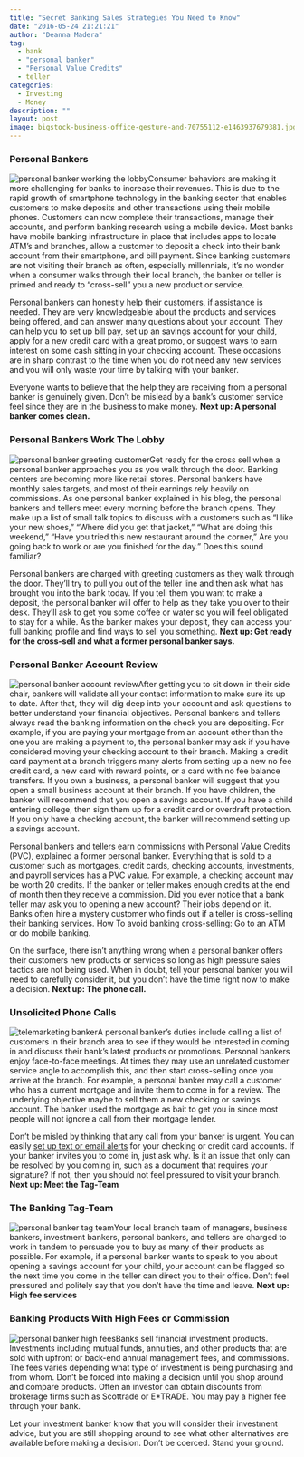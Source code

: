 ```yaml
---
title: "Secret Banking Sales Strategies You Need to Know"
date: "2016-05-24 21:21:21"
author: "Deanna Madera"
tag:
  - bank
  - "personal banker"
  - "Personal Value Credits"
  - teller
categories:
  - Investing
  - Money
description: ""
layout: post
image: bigstock-business-office-gesture-and-70755112-e1463937679381.jpg
---
```


### Personal Bankers

![personal banker working the lobby](http://moderntips.com/wp-content/uploads/2016/05/bigstock-Portrait-of-an-handsome-busine-86582735-e1463938153458.jpg)Consumer behaviors are making it more challenging for banks to increase their revenues. This is due to the rapid growth of smartphone technology in the banking sector that enables customers to make deposits and other transactions using their mobile phones. Customers can now complete their transactions, manage their accounts, and perform banking research using a mobile device. Most banks have mobile banking infrastructure in place that includes apps to locate ATM’s and branches, allow a customer to deposit a check into their bank account from their smartphone, and bill payment. Since banking customers are not visiting their branch as often, especially millennials, it’s no wonder when a consumer walks through their local branch, the banker or teller is primed and ready to “cross-sell” you a new product or service.

Personal bankers can honestly help their customers, if assistance is needed. They are very knowledgeable about the products and services being offered, and can answer many questions about your account. They can help you to set up bill pay, set up an savings account for your child, apply for a new credit card with a great promo, or suggest ways to earn interest on some cash sitting in your checking account. These occasions are in sharp contrast to the time when you do not need any new services and you will only waste your time by talking with your banker.

Everyone wants to believe that the help they are receiving from a personal banker is genuinely given. Don’t be mislead by a bank’s customer service feel since they are in the business to make money. **Next up: A personal banker comes clean.**

### Personal Bankers Work The Lobby

![personal banker greeting customer](http://moderntips.com/wp-content/uploads/2016/05/bigstock-Handsome-man-at-entrance-heart-109069568-e1464147743393.jpg)Get ready for the cross sell when a personal banker approaches you as you walk through the door. Banking centers are becoming more like retail stores. Personal bankers have monthly sales targets, and most of their earnings rely heavily on commissions. As one personal banker explained in his blog, the personal bankers and tellers meet every morning before the branch opens. They make up a list of small talk topics to discuss with a customers such as “I like your new shoes,” “Where did you get that jacket,” “What are doing this weekend,” “Have you tried this new restaurant around the corner,” Are you going back to work or are you finished for the day.” Does this sound familiar?

Personal bankers are charged with greeting customers as they walk through the door. They’ll try to pull you out of the teller line and then ask what has brought you into the bank today. If you tell them you want to make a deposit, the personal banker will offer to help as they take you over to their desk. They’ll ask to get you some coffee or water so you will feel obligated to stay for a while. As the banker makes your deposit, they can access your full banking profile and find ways to sell you something. **Next up: Get ready for the cross-sell and what a former personal banker says.**

### Personal Banker Account Review

![personal banker account review](http://moderntips.com/wp-content/uploads/2016/05/bigstock-Woman-meeting-financial-advise-64564396-e1463938376622.jpg)After getting you to sit down in their side chair, bankers will validate all your contact information to make sure its up to date. After that, they will dig deep into your account and ask questions to better understand your financial objectives. Personal bankers and tellers always read the banking information on the check you are depositing. For example, if you are paying your mortgage from an account other than the one you are making a payment to, the personal banker may ask if you have considered moving your checking account to their branch. Making a credit card payment at a branch triggers many alerts from setting up a new no fee credit card, a new card with reward points, or a card with no fee balance transfers. If you own a business, a personal banker will suggest that you open a small business account at their branch. If you have children, the banker will recommend that you open a savings account. If you have a child entering college, then sign them up for a credit card or overdraft protection. If you only have a checking account, the banker will recommend setting up a savings account.

Personal bankers and tellers earn commissions with Personal Value Credits (PVC), explained a former personal banker. Everything that is sold to a customer such as mortgages, credit cards, checking accounts, investments, and payroll services has a PVC value. For example, a checking account may be worth 20 credits. If the banker or teller makes enough credits at the end of month then they receive a commission. Did you ever notice that a bank teller may ask you to opening a new account? Their jobs depend on it. Banks often hire a mystery customer who finds out if a teller is cross-selling their banking services. How To avoid banking cross-selling: Go to an ATM or do mobile banking.

On the surface, there isn’t anything wrong when a personal banker offers their customers new products or services so long as high pressure sales tactics are not being used. When in doubt, tell your personal banker you will need to carefully consider it, but you don’t have the time right now to make a decision. **Next up: The phone call.**

### Unsolicited Phone Calls

![telemarketing banker](http://moderntips.com/wp-content/uploads/2016/05/bigstock-Worried-Senior-Woman-Answering-97063835-e1463937954214.jpg)A personal banker’s duties include calling a list of customers in their branch area to see if they would be interested in coming in and discuss their bank’s latest products or promotions. Personal bankers enjoy face-to-face meetings. At times they may use an unrelated customer service angle to accomplish this, and then start cross-selling once you arrive at the branch. For example, a personal banker may call a customer who has a current mortgage and invite them to come in for a review. The underlying objective maybe to sell them a new checking or savings account. The banker used the mortgage as bait to get you in since most people will not ignore a call from their mortgage lender.

Don’t be misled by thinking that any call from your banker is urgent. You can easily [set up text or email alerts](http://moderntips.com/hidden-banking-tips-that-can-save-you-money) for your checking or credit card accounts. If your banker invites you to come in, just ask why. Is it an issue that only can be resolved by you coming in, such as a document that requires your signature? If not, then you should not feel pressured to visit your branch. **Next up: Meet the Tag-Team**

### The Banking Tag-Team

![personal banker tag team](http://moderntips.com/wp-content/uploads/2016/05/bigstock-Modern-business-team-taking-no-14507807-e1464147265268.jpg)Your local branch team of managers, business bankers, investment bankers, personal bankers, and tellers are charged to work in tandem to persuade you to buy as many of their products as possible. For example, if a personal banker wants to speak to you about opening a savings account for your child, your account can be flagged so the next time you come in the teller can direct you to their office. Don’t feel pressured and politely say that you don’t have the time and leave. **Next up: High fee services**

### Banking Products With High Fees or Commission

![personal banker high fees](http://moderntips.com/wp-content/uploads/2016/05/bigstock-hilarious-businessman-with-arm-47874866-e1463938490260.jpg)Banks sell financial investment products. Investments including mutual funds, annuities, and other products that are sold with upfront or back-end annual management fees, and commissions. The fees varies depending what type of investment is being purchasing and from whom. Don’t be forced into making a decision until you shop around and compare products. Often an investor can obtain discounts from brokerage firms such as Scottrade or E\*TRADE. You may pay a higher fee through your bank.

Let your investment banker know that you will consider their investment advice, but you are still shopping around to see what other alternatives are available before making a decision. Don’t be coerced. Stand your ground.
